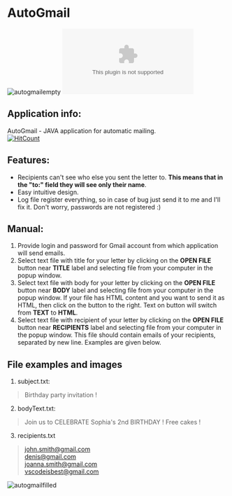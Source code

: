 # AutoGmail
![autogmailempty](https://i.imgur.com/rOvi6ne.jpg)
![[Download](https://img.shields.io/github/downloads/MrSydar/AutoGmail/total?style=for-the-badge)](www.google.com)
## Application info:
AutoGmail - JAVA application for automatic mailing.\
[![HitCount](http://hits.dwyl.com/MrSydar/AutoGmail.svg)](http://hits.dwyl.com/MrSydar/AutoGmail)
## Features:
- Recipients can't see who else you sent the letter to. **This means that in the "to:" field they will see only their name**.
- Easy intuitive design.
- Log file register everything, so in case of bug just send it to me and I'll fix it. Don't worry, passwords are not registered :)
## Manual:
1. Provide login and password for Gmail account from which application will send emails.
2. Select text file with title for your letter by clicking on the **OPEN FILE** button near **TITLE** label and selecting file from your computer in the popup window.
3. Select text file with body for your letter by clicking on the **OPEN FILE** button near **BODY** label and selecting file from your computer in the popup window. 
If your file has HTML content and you want to send it as HTML, then click on the button to the right. Text on button will switch from **TEXT** to **HTML**.
4. Select text file with recipient of your letter by clicking on the **OPEN FILE** button near **RECIPIENTS** label and selecting file from your computer in the popup window.
This file should contain emails of your recipients, separated by new line. Examples are given below.
## File examples and images
1. subject.txt:

> Birthday party invitation !

2. bodyText.txt:

> Join us to CELEBRATE Sophia's 2nd BIRTHDAY !
> Free cakes !

3. recipients.txt

> john.smith@gmail.com\
> denis@gmail.com\
> joanna.smith@gmail.com\
> vscodeisbest@gmail.com

![autogmailfilled](https://i.imgur.com/IqfieTu.png)
